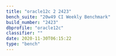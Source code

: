 ```yaml
---
title: "oracle12c 2 2423"
bench_suite: "20w49 CI Weekly Benchmark"
build_number: "2423"
dbprofile: "oracle12c"
classifier: ""
date: 2020-11-30T06:15:22
type: "bench"
---
```

